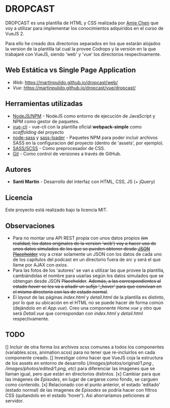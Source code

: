 # DROPCAST

DROPCAST es una plantilla de HTML y CSS realizada por [Amie Chen](https://www.amie-chen.com/) que voy a utilizar para implementar los conocimientos adquiridos en el curso de VueJS 2.

Para ello he creado dos directorios separados en los que estarán alojados la version de la plantilla tal cual la provee Codrops y la versión en la que trabajaré con VueJS, siendo 'web' y 'vue' los directorios respectivamente.

## Web Estática vs Single Page Application
* *Web*: https://martinpulido.github.io/dropcast/web/
* *Vue*: https://martinpulido.github.io/dropcast/vue/dropcast/

## Herramientas utilizadas

* [NodeJS/NPM](https://nodejs.org/es/) - NodeJS como entorno de ejecución de JavaScript y NPM como gestor de paquetes.
* [vue-cli](https://cli.vuejs.org/) - vue-cli con la plantilla oficial **webpack-simple** como *scaffolding* del proyecto
* [node-sass](https://www.npmjs.com/package/node-sass) y [sass-loader](https://www.npmjs.com/package/sass-loader) - Paquetes NPM para poder incluir archivos SASS en la configuracion del proyecto (dentro de 'assets', por ejemplo).
* [SASS/SCSS](https://sass-lang.com/) - Como preprocesador de CSS.
* [Git](https://git-scm.com/) - Como control de versiones a través de GitHub.

## Autores

* **Santi Martin** - Desarrollo del interfaz con HTML, CSS, JS (+ jQuery)

## Licencia

Este proyecto está realizado bajo la licencia MIT.

## Observaciones
* Para no montar una API REST propia con unos datos propios ~~(en realidad, los datos originales de la version 'web') voy a hacer uso de unos datos simulados de los que se pueden obtener desde [JSON Placeholder](https://jsonplaceholder.typicode.com/)~~ voy a crear solamente un JSON con los datos de cada uno de los capítulos del podcast en un directorio fuera de _src_ y será el que llame por AJAX con _axios_. 
* Para las fotos de los 'autores' se van a utilizar las que provee la plantilla, cambiándolas el nombre para usarlas según los datos simulados que se obtengan desde JSON ~~Placeholder~~. ~~Además, a las correspondientes al estado *hover* se les va a añadir un sufijo '_hover' para que convivan en el mismo directorio con las de estado normal~~.
* El _layout_ de las páginas _index.html_ y _detail.html_ de la plantilla es distinto, por lo que su ubicación en el HTML no se puede hacer de forma común (dejándolo en el _App.vue_). Creo una componente _Home.vue_ y otro que será _Detail.vue_ que correspondan con _index.html_ y _detail.html_ respectivamente.

## TODO
[] Incluir de otra forma los archivos scss comunes a todos los componentes (variables.scss, animation.scss) para no tener que re-incluirlos en cada componente creado.
[] Investigar cómo hacer que VueJS coja la estructura de los assets en entorno de desarrollo (*/images/photos/original/1.png , /images/photos/edited/1.png, etc*) para diferenciar las imagenes que se llaman igual, pero que están en directorios distintos.
[x] Cambiar para que las imágenes de *Episodes*, en lugar de cargarse como fondo, se carguen como contenido.
[x] Relacionado con el punto anterior, el estado 'editado' (estado normal) de las imagenes de *Episodes* se podría hacer con filtros CSS (quitandolo en el estado 'hover'). Asi ahorraríamos peticiones al servidor.

